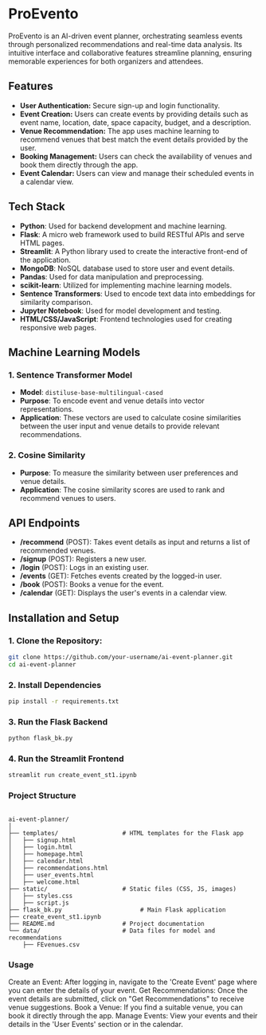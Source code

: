 # ProEvento
ProEvento is an AI-driven event planner, orchestrating seamless events through personalized recommendations and real-time data analysis.  Its intuitive interface and collaborative features streamline planning, ensuring memorable experiences for both organizers and attendees.

## Features

- **User Authentication:** Secure sign-up and login functionality.
- **Event Creation:** Users can create events by providing details such as event name, location, date, space capacity, budget, and a description.
- **Venue Recommendation:** The app uses machine learning to recommend venues that best match the event details provided by the user.
- **Booking Management:** Users can check the availability of venues and book them directly through the app.
- **Event Calendar:** Users can view and manage their scheduled events in a calendar view.

## Tech Stack

- **Python**: Used for backend development and machine learning.
- **Flask**: A micro web framework used to build RESTful APIs and serve HTML pages.
- **Streamlit**: A Python library used to create the interactive front-end of the application.
- **MongoDB**: NoSQL database used to store user and event details.
- **Pandas**: Used for data manipulation and preprocessing.
- **scikit-learn**: Utilized for implementing machine learning models.
- **Sentence Transformers**: Used to encode text data into embeddings for similarity comparison.
- **Jupyter Notebook**: Used for model development and testing.
- **HTML/CSS/JavaScript**: Frontend technologies used for creating responsive web pages.

## Machine Learning Models

### 1. **Sentence Transformer Model**
- **Model**: `distiluse-base-multilingual-cased`
- **Purpose**: To encode event and venue details into vector representations.
- **Application**: These vectors are used to calculate cosine similarities between the user input and venue details to provide relevant recommendations.

### 2. **Cosine Similarity**
- **Purpose**: To measure the similarity between user preferences and venue details.
- **Application**: The cosine similarity scores are used to rank and recommend venues to users.

## API Endpoints

- **/recommend** (POST): Takes event details as input and returns a list of recommended venues.
- **/signup** (POST): Registers a new user.
- **/login** (POST): Logs in an existing user.
- **/events** (GET): Fetches events created by the logged-in user.
- **/book** (POST): Books a venue for the event.
- **/calendar** (GET): Displays the user's events in a calendar view.

## Installation and Setup

### 1. Clone the Repository:
```bash
git clone https://github.com/your-username/ai-event-planner.git
cd ai-event-planner
```

### 2. Install Dependencies

```bash
pip install -r requirements.txt
```
### 3. Run the Flask Backend

```bash
python flask_bk.py
```
### 4. Run the Streamlit Frontend

```bash
streamlit run create_event_st1.ipynb
```
### Project Structure
```plaintext

ai-event-planner/
│
├── templates/                  # HTML templates for the Flask app
│   ├── signup.html
│   ├── login.html
│   ├── homepage.html
│   ├── calendar.html
│   ├── recommendations.html
│   ├── user_events.html
│   ├── welcome.html
├── static/                     # Static files (CSS, JS, images)
│   ├── styles.css
│   ├── script.js
├── flask_bk.py                      # Main Flask application
├── create_event_st1.ipynb
├── README.md                   # Project documentation
└── data/                       # Data files for model and recommendations
    ├── FEvenues.csv
```
### Usage
Create an Event: After logging in, navigate to the 'Create Event' page where you can enter the details of your event.
Get Recommendations: Once the event details are submitted, click on "Get Recommendations" to receive venue suggestions.
Book a Venue: If you find a suitable venue, you can book it directly through the app.
Manage Events: View your events and their details in the 'User Events' section or in the calendar.
